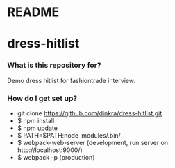 # README #
# dress-hitlist

### What is this repository for? ###

Demo dress hitlist for fashiontrade interview.

### How do I get set up? ###

- git clone https://github.com/dinkra/dress-hitlist.git
- $ npm install
- $ npm update
- $ PATH=$PATH:node_modules/.bin/
- $ webpack-web-server (development, run server on http://localhost:9000/)
- $ webpack -p (production)